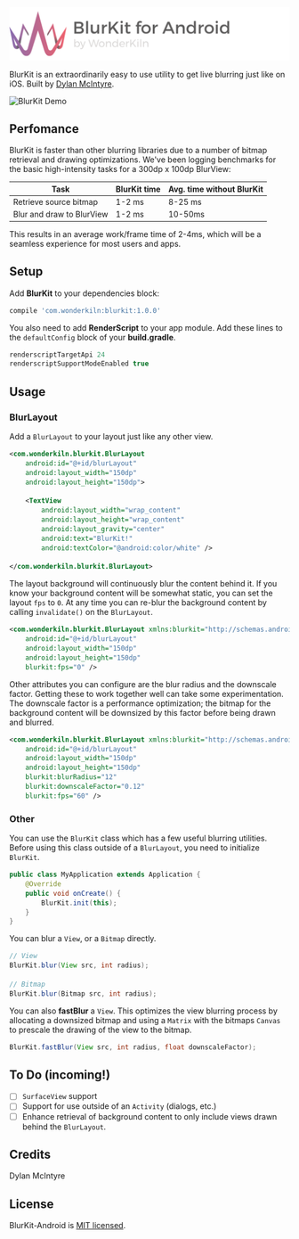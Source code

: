 ![BlurKit Header](.repo/blurkit-android-header.png)

BlurKit is an extraordinarily easy to use utility to get live blurring just like on iOS. Built by [Dylan McIntyre](https://github.com/dwillmc).

![BlurKit Demo](.repo/demo.gif)

## Perfomance

BlurKit is faster than other blurring libraries due to a number of bitmap retrieval and drawing optimizations. We've been logging benchmarks for the basic high-intensity tasks for a 300dp x 100dp BlurView:

| Task                      | BlurKit time       | Avg. time without BlurKit |
| --------------------------| -------------------| -----------------------   |
| Retrieve source bitmap    | 1-2 ms             | 8-25 ms                   |
| Blur and draw to BlurView | 1-2 ms             | 10-50ms                   |

This results in an average work/frame time of 2-4ms, which will be a seamless experience for most users and apps.

## Setup
Add __BlurKit__ to your dependencies block:
```groovy
compile 'com.wonderkiln:blurkit:1.0.0'
```

You also need to add __RenderScript__ to your app module. Add these lines to the `defaultConfig` block of your __build.gradle__.

```groovy
renderscriptTargetApi 24
renderscriptSupportModeEnabled true
```

## Usage
### BlurLayout
Add a `BlurLayout` to your layout just like any other view.

```xml
<com.wonderkiln.blurkit.BlurLayout
    android:id="@+id/blurLayout"
    android:layout_width="150dp"
    android:layout_height="150dp">

    <TextView
        android:layout_width="wrap_content"
        android:layout_height="wrap_content"
        android:layout_gravity="center"
        android:text="BlurKit!"
        android:textColor="@android:color/white" />

</com.wonderkiln.blurkit.BlurLayout>
```

The layout background will continuously blur the content behind it. If you know your background content will be somewhat static, you can set the layout `fps` to `0`. At any time you can re-blur the background content by calling `invalidate()` on the `BlurLayout`. 

```xml
<com.wonderkiln.blurkit.BlurLayout xmlns:blurkit="http://schemas.android.com/apk/res-auto"
    android:id="@+id/blurLayout"
    android:layout_width="150dp"
    android:layout_height="150dp"
    blurkit:fps="0" />
```

Other attributes you can configure are the blur radius and the downscale factor. Getting these to work together well can take some experimentation. The downscale factor is a performance optimization; the bitmap for the background content will be downsized by this factor before being drawn and blurred.

```xml
<com.wonderkiln.blurkit.BlurLayout xmlns:blurkit="http://schemas.android.com/apk/res-auto"
    android:id="@+id/blurLayout"
    android:layout_width="150dp"
    android:layout_height="150dp"
    blurkit:blurRadius="12"
    blurkit:downscaleFactor="0.12"
    blurkit:fps="60" />
```

### Other
You can use the `BlurKit` class which has a few useful blurring utilities. Before using this class outside of a `BlurLayout`, you need to initialize `BlurKit`.

```java
public class MyApplication extends Application {
    @Override
    public void onCreate() {
        BlurKit.init(this);
    }
}
```

You can blur a `View`, or a `Bitmap` directly.

```java
// View
BlurKit.blur(View src, int radius);

// Bitmap
BlurKit.blur(Bitmap src, int radius);
```

You can also __fastBlur__ a `View`. This optimizes the view blurring process by allocating a downsized bitmap and using a `Matrix` with the bitmaps `Canvas` to prescale the drawing of the view to the bitmap.

```java
BlurKit.fastBlur(View src, int radius, float downscaleFactor);
```

## To Do (incoming!)
- [ ] `SurfaceView` support
- [ ] Support for use outside of an `Activity` (dialogs, etc.)
- [ ] Enhance retrieval of background content to only include views drawn behind the `BlurLayout`.

## Credits
Dylan McIntyre

## License
BlurKit-Android is [MIT licensed](https://github.com/wonderkiln/blurkit-android/blob/master/LICENSE).
